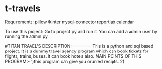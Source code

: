 # t-travels

Requirements:
pillow
tkinter
mysql-connector
reportlab
calendar

To use this project:
   Go to project.py and run it.
   You can add a admin user by running the admin.py



#TITAN TRAVEL'S DESCRIPTION:----------
This is a python and sql based project. It is a dummy travel agency program which can book tickets for flights, trains, buses.
It can book hotels also.
MAIN POINTS OF THIS PROGRAM:-
1)this program can give you orunted recipts.
2)
   
   

